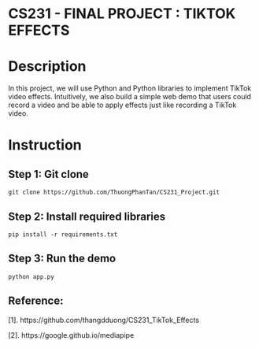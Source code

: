 <h1>CS231 - FINAL PROJECT : TIKTOK EFFECTS </h1>

# Description
In this project, we will use Python and Python libraries to implement TikTok video effects. Intuitively, we also build a simple web demo that users could record a video and be able to apply effects just like recording a TikTok video.

# Instruction
## Step 1: Git clone 
```
git clone https://github.com/ThuongPhanTan/CS231_Project.git
```
## Step 2: Install required libraries  
```
pip install -r requirements.txt
```
## Step 3: Run the demo
```
python app.py
```
## Reference:
<p>[1]. https://github.com/thangdduong/CS231_TikTok_Effects</p>
<p>[2]. https://google.github.io/mediapipe</p>